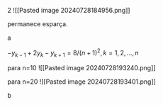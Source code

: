 
2
![[Pasted image 20240728184956.png]]

permanece esparça.

a

$-y_{k-1} + 2y_k - y_{k+1} = 8 / (n + 1)^2,  k = 1, 2, ..., n$

para n=10
![[Pasted image 20240728193240.png]]

para n=20
![[Pasted image 20240728193401.png]]

b